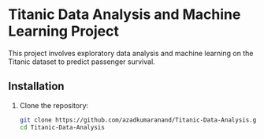 # Titanic Data Analysis and Machine Learning Project

This project involves exploratory data analysis and machine learning on the Titanic dataset to predict passenger survival.

## Installation
1. Clone the repository:
   ```bash
   git clone https://github.com/azadkumaranand/Titanic-Data-Analysis.git
   cd Titanic-Data-Analysis
